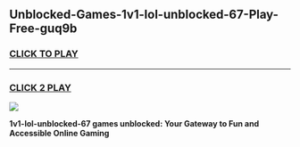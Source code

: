 
## Unblocked-Games-1v1-lol-unblocked-67-Play-Free-guq9b
<h3>
<a href="https://premium76.site?title=1v1-lol-unblocked-67&ref=23A">CLICK TO PLAY</a></h3>
<hr>

<h3>
<a href="https://premium76.site?title=1v1-lol-unblocked-67&ref=23A">CLICK 2 PLAY</a>
  
</h3>

<a href="https://premium76.site?title=1v1-lol-unblocked-67&ref=23A"><img src="https://clearcache.store/games.png"></a>


**1v1-lol-unblocked-67 games unblocked: Your Gateway to Fun and Accessible Online Gaming**
